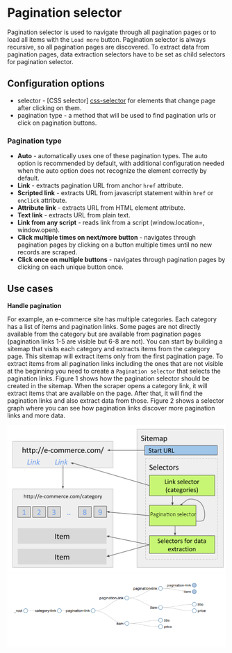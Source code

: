 # Pagination selector

Pagination selector is used to navigate through all pagination pages or to load
all items with the `Load more` button. Pagination selector is always recursive, 
so all pagination pages are discovered. To extract data from pagination pages, 
data extraction selectors have to be set as child selectors for pagination
selector.

## Configuration options

* selector - [CSS selector] [css-selector] for elements that change page after
  clicking on them.
* pagination type - a method that will be used to find pagination urls or click
  on pagination buttons.

### Pagination type
* **Auto** - automatically uses one of these pagination types. The auto option is 
  recommended by default, with additional configuration needed when the auto 
  option does not recognize the element correctly by default.
* **Link** - extracts pagination URL from anchor `href` attribute.
* **Scripted link** - extracts URL from javascript statement within `href` or
  `onclick` attribute.
* **Attribute link** - extracts URL from HTML element attribute.
* **Text link** - extracts URL from plain text.
* **Link from any script** - reads link from a script (window.location=, window.open).
* **Click multiple times on next/more button** - navigates through pagination pages
  by clicking on a button multiple times until no new records are scraped.
* **Click once on multiple buttons** - navigates through pagination pages by
  clicking on each unique button once.

## Use cases

**Handle pagination**

For example, an e-commerce site has multiple categories. Each category has a
list of items and pagination links. Some pages are not directly available
from the category but are available from pagination pages (pagination links 1-5
are visible but 6-8 are not). You can start by building a sitemap that
visits each category and extracts items from the category page. This sitemap 
will extract items only from the first pagination page. To extract items from 
all pagination links including the ones that are not visible at the beginning
you need to create a `Pagination selector` that selects the pagination links.
Figure 1 shows how the pagination selector should be created in the sitemap.
When the scraper opens a category link, it will extract items that are available
on the page. After that, it will find the pagination links and also extract
data from those. Figure 2 shows a selector graph where you can see how
pagination links discover more pagination links and more data.

![Fig. 1: Sitemap with Pagination selector][pagination-selector]
![Fig. 2: Selector graph with pagination][pagination-selector-graph]


[css-selector]: ../CSS%20selector.md
[pagination-selector]: ../images/selectors/pagination/pagination-selector.png?raw=true
[pagination-selector-graph]: ../images/selectors/pagination/pagination-selector-graph.png?raw=true
 
